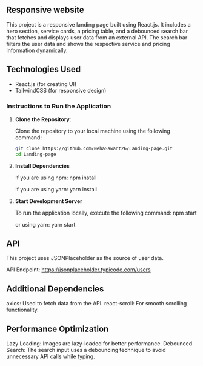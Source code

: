 ## Responsive website
This project is a responsive landing page built using React.js. It includes a hero section, service cards, a pricing table, and a debounced search bar that fetches and displays user data from an external API. The search bar filters the user data and shows the respective service and pricing information dynamically.

## Technologies Used

- React.js (for creating UI)
- TailwindCSS (for responsive design)

### Instructions to Run the Application

1. **Clone the Repository**:

   Clone the repository to your local machine using the following command:

   ```bash
   git clone https://github.com/NehaSawant26/Landing-page.git
   cd Landing-page

2. **Install Dependencies**

    If you are using npm:
    npm install 

    If you are using yarn:
    yarn install

2. **Start Development Server**
   
    To run the application locally, execute the following command:
    npm start 

    or using yarn:
    yarn start

## API

This project uses JSONPlaceholder as the source of user data.

API Endpoint: https://jsonplaceholder.typicode.com/users

## Additional Dependencies

axios: Used to fetch data from the API.
react-scroll: For smooth scrolling functionality.

## Performance Optimization

Lazy Loading: Images are lazy-loaded for better performance.
Debounced Search: The search input uses a debouncing technique to avoid unnecessary API calls while typing.